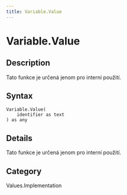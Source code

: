 ```yaml
---
title: Variable.Value
---
```


# Variable.Value


## Description

Tato funkce je určená jenom pro interní použití.


## Syntax

```powerquery
Variable.Value(
    identifier as text
) as any
```


## Details

Tato funkce je určená jenom pro interní použití.



## Category
Values.Implementation
